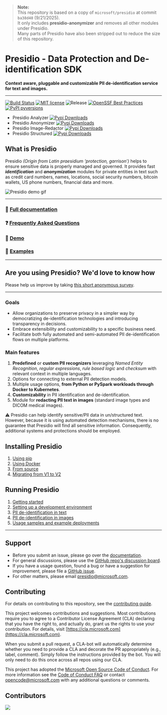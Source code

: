 > **Note:**  
> This repository is based on a copy of `microsoft/presidio` at commit `ba38d40` (9/21/2025).  
> It only includes **presidio-anonymizer** and removes all other modules under Presidio.  
> Many parts of Presidio have also been stripped out to reduce the size of this repository.

# Presidio - Data Protection and De-identification SDK

**Context aware, pluggable and customizable PII de-identification service for text and images.**

---

[![Build Status](https://dev.azure.com/csedevil/Presidio/_apis/build/status/Presidio-CI%20V2?branchName=main)](https://dev.azure.com/csedevil/Presidio/_build/latest?definitionId=212&branchName=main)
[![MIT license](https://img.shields.io/badge/license-MIT-brightgreen.svg)](http://opensource.org/licenses/MIT)
![Release](https://img.shields.io/github/release/Microsoft/presidio.svg)
[![OpenSSF Best Practices](https://www.bestpractices.dev/projects/6076/badge)](https://www.bestpractices.dev/projects/6076)
[![PyPI pyversions](https://img.shields.io/pypi/pyversions/presidio-analyzer.svg)](https://pypi.python.org/pypi/presidio-analyzer/)
- Presidio Analyzer [![Pypi Downloads](https://img.shields.io/pypi/dm/presidio-analyzer.svg)](https://img.shields.io/pypi/dm/presidio-analyzer.svg)
- Presidio Anonymizer [![Pypi Downloads](https://img.shields.io/pypi/dm/presidio-anonymizer.svg)](https://img.shields.io/pypi/dm/presidio-anonymizer.svg)
- Presidio Image-Redactor [![Pypi Downloads](https://img.shields.io/pypi/dm/presidio-image-redactor.svg)](https://img.shields.io/pypi/dm/presidio-image-redactor.svg)
- Presidio Structured [![Pypi Downloads](https://img.shields.io/pypi/dm/presidio-structured.svg)](https://img.shields.io/pypi/dm/presidio-structured.svg)
## What is Presidio

Presidio _(Origin from Latin praesidium ‘protection, garrison’)_ helps to ensure sensitive data is properly managed and governed. It provides fast **_identification_** and **_anonymization_** modules for private entities in text such as credit card numbers, names, locations, social security numbers, bitcoin wallets, US phone numbers, financial data and more.

![Presidio demo gif](docs/assets/changing_text.gif)

---

### :blue_book: [Full documentation](https://microsoft.github.io/presidio)

### :question: [Frequently Asked Questions](docs/faq.md)

### :thought_balloon: [Demo](https://aka.ms/presidio-demo)

### :flight_departure: [Examples](https://microsoft.github.io/presidio/samples/)

---

## Are you using Presidio? We'd love to know how

Please help us improve by taking [this short anonymous survey](https://forms.office.com/Pages/ResponsePage.aspx?id=v4j5cvGGr0GRqy180BHbR9LagCGNW01LpMix2pnFWFJUQjJDTVkwSlJYRkFPSUNNVlVRRVRWVDVNSy4u).

---

### Goals

- Allow organizations to preserve privacy in a simpler way by democratizing de-identification technologies and introducing transparency in decisions.
- Embrace extensibility and customizability to a specific business need.
- Facilitate both fully automated and semi-automated PII de-identification flows on multiple platforms.

### Main features

1. **Predefined** or **custom PII recognizers** leveraging _Named Entity Recognition_, _regular expressions_, _rule based logic_ and _checksum_ with relevant context in multiple languages.
2. Options for connecting to external PII detection models.
3. Multiple usage options, **from Python or PySpark workloads through Docker to Kubernetes**.
4. **Customizability** in PII identification and de-identification.
5. Module for **redacting PII text in images** (standard image types and DICOM medical images).

:warning: Presidio can help identify sensitive/PII data in un/structured text. However, because it is using automated detection mechanisms, there is no guarantee that Presidio will find all sensitive information. Consequently, additional systems and protections should be employed.



## Installing Presidio

1. [Using pip](https://microsoft.github.io/presidio/installation/#using-pip)
2. [Using Docker](https://microsoft.github.io/presidio/installation/#using-docker)
3. [From source](https://microsoft.github.io/presidio/installation/#install-from-source)
4. [Migrating from V1 to V2](./docs/presidio_V2.md)

## Running Presidio

1. [Getting started](https://microsoft.github.io/presidio/getting_started)
2. [Setting up a development environment](https://microsoft.github.io/presidio/development)
3. [PII de-identification in text](https://microsoft.github.io/presidio/text_anonymization)
4. [PII de-identification in images](https://microsoft.github.io/presidio/image-redactor)
5. [Usage samples and example deployments](https://microsoft.github.io/presidio/samples)

---

## Support

- Before you submit an issue, please go over the [documentation](https://microsoft.github.io/presidio/).
- For general discussions, please use the [GitHub repo's discussion board](https://github.com/microsoft/presidio/discussions).
- If you have a usage question, found a bug or have a suggestion for improvement, please file a [GitHub issue](https://github.com/microsoft/presidio/issues).
- For other matters, please email [presidio@microsoft.com](mailto:presidio@microsoft.com).

## Contributing

For details on contributing to this repository, see the [contributing guide](CONTRIBUTING.md).

This project welcomes contributions and suggestions. Most contributions require you to agree to a
Contributor License Agreement (CLA) declaring that you have the right to, and actually do, grant us
the rights to use your contribution. For details, visit [https://cla.microsoft.com](https://cla.microsoft.com).

When you submit a pull request, a CLA-bot will automatically determine whether you need to provide
a CLA and decorate the PR appropriately (e.g., label, comment). Simply follow the instructions
provided by the bot. You will only need to do this once across all repos using our CLA.

This project has adopted the [Microsoft Open Source Code of Conduct](https://opensource.microsoft.com/codeofconduct/).
For more information see the [Code of Conduct FAQ](https://opensource.microsoft.com/codeofconduct/faq/) or
contact [opencode@microsoft.com](mailto:opencode@microsoft.com) with any additional questions or comments.

## Contributors

<!-- ALL-CONTRIBUTORS-LIST:START - Do not remove or modify this section -->
<!-- prettier-ignore-start -->
<!-- markdownlint-disable -->
<!-- markdownlint-restore -->
<!-- prettier-ignore-end -->
<!-- ALL-CONTRIBUTORS-LIST:END -->
<a href="https://github.com/microsoft/presidio/graphs/contributors">
  <img src="https://contrib.rocks/image?repo=microsoft/presidio" />
</a>
